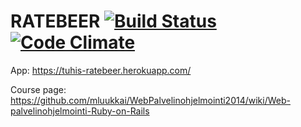 # RATEBEER [![Build Status](https://travis-ci.org/tuhoojabotti/ratebeer.png)](https://travis-ci.org/tuhoojabotti/ratebeer) [![Code Climate](https://codeclimate.com/github/tuhoojabotti/ratebeer.png)](https://codeclimate.com/github/tuhoojabotti/ratebeer)

App: https://tuhis-ratebeer.herokuapp.com/

Course page: https://github.com/mluukkai/WebPalvelinohjelmointi2014/wiki/Web-palvelinohjelmointi-Ruby-on-Rails
